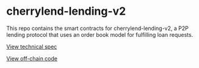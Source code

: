 # cherrylend-lending-v2

This repo contains the smart contracts for cherrylend-lending-v2, a P2P lending protocol that uses an order book model for fulfilling loan requests.

[View technical spec](https://github.com/CherryLend/cherrylend-v2-spec)

[View off-chain code](https://github.com/CherryLend/cherrylend-v2-offchain)
